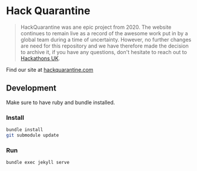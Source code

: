 # Hack Quarantine

> HackQuarantine was ane epic project from 2020. The website continues to remain live as a record of the awesome work put in by a global team during a time of uncertainty. However, no further changes are need for this repository and we have therefore made the decision to archive it, if you have any questions, don't hesitate to reach out to [Hackathons UK](https://hackathons.org.uk).

Find our site at [hackquarantine.com](https://hackquarantine.com)

## Development

Make sure to have ruby and bundle installed.

### Install
```bash
bundle install
git submodule update
```

### Run

```bash
bundle exec jekyll serve
```
